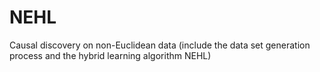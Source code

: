 # NEHL
Causal discovery on non-Euclidean data (include the data set generation process and the hybrid learning algorithm NEHL)
